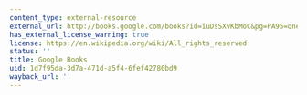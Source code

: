 ```yaml
---
content_type: external-resource
external_url: http://books.google.com/books?id=iuDsSXvKbMoC&pg=PA95=onepage
has_external_license_warning: true
license: https://en.wikipedia.org/wiki/All_rights_reserved
status: ''
title: Google Books
uid: 1d7f95da-3d7a-471d-a5f4-6fef42780bd9
wayback_url: ''
---
```


